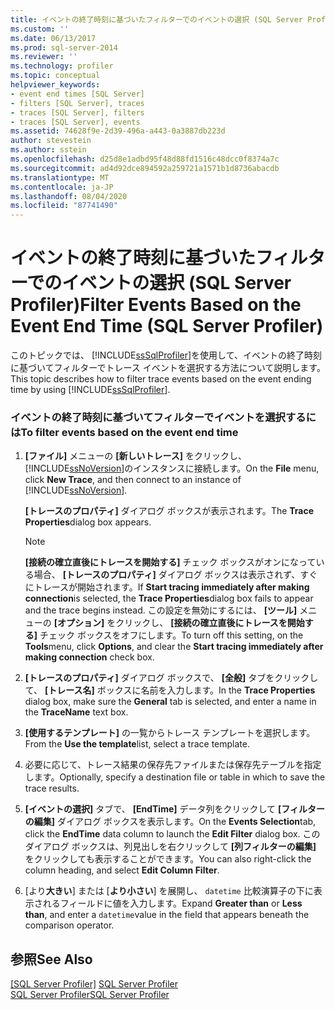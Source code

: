 ```yaml
---
title: イベントの終了時刻に基づいたフィルターでのイベントの選択 (SQL Server Profiler) | Microsoft Docs
ms.custom: ''
ms.date: 06/13/2017
ms.prod: sql-server-2014
ms.reviewer: ''
ms.technology: profiler
ms.topic: conceptual
helpviewer_keywords:
- event end times [SQL Server]
- filters [SQL Server], traces
- traces [SQL Server], filters
- traces [SQL Server], events
ms.assetid: 74628f9e-2d39-496a-a443-0a3887db223d
author: stevestein
ms.author: sstein
ms.openlocfilehash: d25d8e1adbd95f48d88fd1516c48dcc0f8374a7c
ms.sourcegitcommit: ad4d92dce894592a259721a1571b1d8736abacdb
ms.translationtype: MT
ms.contentlocale: ja-JP
ms.lasthandoff: 08/04/2020
ms.locfileid: "87741490"
---
```

# <a name="filter-events-based-on-the-event-end-time-sql-server-profiler"></a><span data-ttu-id="70fe2-102">イベントの終了時刻に基づいたフィルターでのイベントの選択 (SQL Server Profiler)</span><span class="sxs-lookup"><span data-stu-id="70fe2-102">Filter Events Based on the Event End Time (SQL Server Profiler)</span></span>
  <span data-ttu-id="70fe2-103">このトピックでは、 [!INCLUDE[ssSqlProfiler](../../includes/sssqlprofiler-md.md)]を使用して、イベントの終了時刻に基づいてフィルターでトレース イベントを選択する方法について説明します。</span><span class="sxs-lookup"><span data-stu-id="70fe2-103">This topic describes how to filter trace events based on the event ending time by using [!INCLUDE[ssSqlProfiler](../../includes/sssqlprofiler-md.md)].</span></span>  
  
### <a name="to-filter-events-based-on-the-event-end-time"></a><span data-ttu-id="70fe2-104">イベントの終了時刻に基づいてフィルターでイベントを選択するには</span><span class="sxs-lookup"><span data-stu-id="70fe2-104">To filter events based on the event end time</span></span>  
  
1.  <span data-ttu-id="70fe2-105">**[ファイル]** メニューの **[新しいトレース]** をクリックし、 [!INCLUDE[ssNoVersion](../../includes/ssnoversion-md.md)]のインスタンスに接続します。</span><span class="sxs-lookup"><span data-stu-id="70fe2-105">On the **File** menu, click **New Trace**, and then connect to an instance of [!INCLUDE[ssNoVersion](../../includes/ssnoversion-md.md)].</span></span>  
  
     <span data-ttu-id="70fe2-106">**[トレースのプロパティ]** ダイアログ ボックスが表示されます。</span><span class="sxs-lookup"><span data-stu-id="70fe2-106">The **Trace Properties**dialog box appears.</span></span>  
  
    > [!NOTE]  
    >  <span data-ttu-id="70fe2-107">**[接続の確立直後にトレースを開始する]** チェック ボックスがオンになっている場合、 **[トレースのプロパティ]** ダイアログ ボックスは表示されず、すぐにトレースが開始されます。</span><span class="sxs-lookup"><span data-stu-id="70fe2-107">If **Start tracing immediately after making connection**is selected, the **Trace Properties**dialog box fails to appear and the trace begins instead.</span></span> <span data-ttu-id="70fe2-108">この設定を無効にするには、 **[ツール]** メニューの **[オプション]** をクリックし、 **[接続の確立直後にトレースを開始する]** チェック ボックスをオフにします。</span><span class="sxs-lookup"><span data-stu-id="70fe2-108">To turn off this setting, on the **Tools**menu, click **Options**, and clear the **Start tracing immediately after making connection** check box.</span></span>  
  
2.  <span data-ttu-id="70fe2-109">**[トレースのプロパティ]** ダイアログ ボックスで、 **[全般]** タブをクリックして、 **[トレース名]** ボックスに名前を入力します。</span><span class="sxs-lookup"><span data-stu-id="70fe2-109">In the **Trace Properties** dialog box, make sure the **General** tab is selected, and enter a name in the **TraceName** text box.</span></span>  
  
3.  <span data-ttu-id="70fe2-110">**[使用するテンプレート]** の一覧からトレース テンプレートを選択します。</span><span class="sxs-lookup"><span data-stu-id="70fe2-110">From the **Use the template**list, select a trace template.</span></span>  
  
4.  <span data-ttu-id="70fe2-111">必要に応じて、トレース結果の保存先ファイルまたは保存先テーブルを指定します。</span><span class="sxs-lookup"><span data-stu-id="70fe2-111">Optionally, specify a destination file or table in which to save the trace results.</span></span>  
  
5.  <span data-ttu-id="70fe2-112">**[イベントの選択]** タブで、 **[EndTime]** データ列をクリックして **[フィルターの編集]** ダイアログ ボックスを表示します。</span><span class="sxs-lookup"><span data-stu-id="70fe2-112">On the **Events Selection**tab, click the **EndTime** data column to launch the **Edit Filter** dialog box.</span></span> <span data-ttu-id="70fe2-113">このダイアログ ボックスは、列見出しを右クリックして **[列フィルターの編集]** をクリックしても表示することができます。</span><span class="sxs-lookup"><span data-stu-id="70fe2-113">You can also right-click the column heading, and select **Edit Column Filter**.</span></span>  
  
6.  <span data-ttu-id="70fe2-114">[より**大きい**] または [**より小さい**] を展開し、 `datetime` 比較演算子の下に表示されるフィールドに値を入力します。</span><span class="sxs-lookup"><span data-stu-id="70fe2-114">Expand **Greater than** or **Less than**, and enter a `datetime`value in the field that appears beneath the comparison operator.</span></span>  
  
## <a name="see-also"></a><span data-ttu-id="70fe2-115">参照</span><span class="sxs-lookup"><span data-stu-id="70fe2-115">See Also</span></span>  
 <span data-ttu-id="70fe2-116">[[SQL Server Profiler]](sql-server-profiler.md) </span><span class="sxs-lookup"><span data-stu-id="70fe2-116">[SQL Server Profiler](sql-server-profiler.md) </span></span>  
 [<span data-ttu-id="70fe2-117">SQL Server Profiler</span><span class="sxs-lookup"><span data-stu-id="70fe2-117">SQL Server Profiler</span></span>](sql-server-profiler.md)  
  
  
